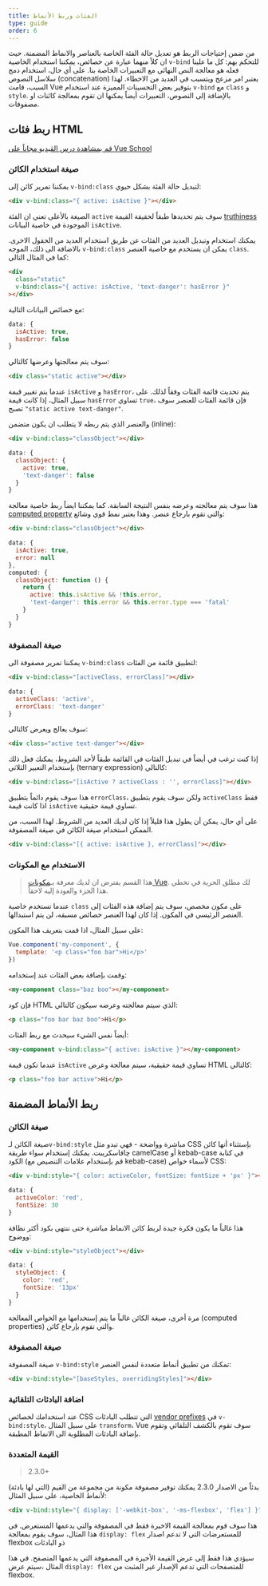 ```yaml
---
title: الفئات وربط الأنماط
type: guide
order: 6
---
```


من ضمن إحتياجات الربط هو تعديل حالة الفئة الخاصة بالعناصر والانماط المضمنة. حيث ان كلاً منهما عبارة عن خصائص، يمكننا استخدام الخاصية `v-bind` للتحكم بهم: كل ما علينا فعله هو معالجة النص النهائي مع التعبيرات الخاصة بنا. على أي حال، استخدام دمج سلاسل النصوص (concatenation) يعتبر امر مزعج ويتسبب في العديد من الاخطاء. لهذا السبب، قامت Vue بتوفير بعض التحسينات المميزة عند استخدام `v-bind` مع `class` و `style`. بالإضافة إلى النصوص، التعبيرات أيضاً يمكنها ان تقوم بمعالجة كائنات او مصفوفات.

## ربط فئات HTML
<div class="vueschool"><a href="https://vueschool.io/lessons/vuejs-dynamic-classes?friend=vuejs" target="_blank" rel="noopener" title="Free Vue.js Dynamic Classes Lesson">قم بمشاهدة درس الڤيديو مجاناً على Vue School</a></div>

### صيغة استخدام الكائن

يمكننا تمرير كائن إلى `v-bind:class` لتبديل حالة الفئة بشكل حيوي:

``` html
<div v-bind:class="{ active: isActive }"></div>
```

الصيغة بالأعلى تعني ان الفئة `active` سوف يتم تحديدها طبقاً لحقيقة القيمة [truthiness](https://developer.mozilla.org/en-US/docs/Glossary/Truthy) الموجودة في خاصية البيانات `isActive`.

يمكنك استخدام وتبديل العديد من الفئات عن طريق استخدام العديد من الحقول الاخرى. بالاضافة الى ذلك، الموجه `v-bind:class` يمكن ان يستخدم مع خاصية العنصر `class`. كما في المثال التالي:

``` html
<div
  class="static"
  v-bind:class="{ active: isActive, 'text-danger': hasError }"
></div>
```
مع خصائص البيانات التالية:

``` js
data: {
  isActive: true,
  hasError: false
}
```

سوف يتم معالجتها وعرضها كالتالي:

``` html
<div class="static active"></div>
```

عندما يتم تغيير قيمة `isActive` و `hasError`، يتم تحديث قائمة الفئات وفقاً لذلك. على سبيل المثال، إذا كانت قيمة `hasError` تساوي `true`، فإن قائمة الفئات للعنصر سوف تصبح `"static active text-danger"`.

والعنصر الذي يتم ربطه لا يتطلب ان يكون متضمن (inline):

``` html
<div v-bind:class="classObject"></div>
```
``` js
data: {
  classObject: {
    active: true,
    'text-danger': false
  }
}
```

هذا سوف يتم معالجته وعرضه بنفس النتيجة السابقة. كما يمكننا ايضاً ربط خاصية معالجة [computed property](computed.html) والتي تقوم بارجاع عنصر. وهذا يعتبر نمط قوي وشائع:

``` html
<div v-bind:class="classObject"></div>
```
``` js
data: {
  isActive: true,
  error: null
},
computed: {
  classObject: function () {
    return {
      active: this.isActive && !this.error,
      'text-danger': this.error && this.error.type === 'fatal'
    }
  }
}
```

### صيغة المصفوفة

يمكننا تمرير مصفوفة الى `v-bind:class` لتطبيق قائمة من الفئات:

``` html
<div v-bind:class="[activeClass, errorClass]"></div>
```
``` js
data: {
  activeClass: 'active',
  errorClass: 'text-danger'
}
```

سوف يعالج ويعرض كالتالي:

``` html
<div class="active text-danger"></div>
```

إذا كنت ترغب في أيضاً في تبديل الفئات في القائمة طبقاً لأحد الشروط، يمكنك فعل ذلك بإستخدام التعبير الثلاثي (ternary expression) كالتالي:

``` html
<div v-bind:class="[isActive ? activeClass : '', errorClass]"></div>
```
هذا سوف يقوم دائماً بتطبيق `errorClass`، ولكن سوف يقوم بتطبيق `activeClass` فقط اذا كانت قيمة `isActive` تساوي قيمة حقيقية.

على أي حال، يمكن أن يطول هذا  قليلاً إذا كان لديك العديد من الشروط. لهذا السبب، من الممكن استخدام صيغة الكائن في صيغة المصفوفة.

``` html
<div v-bind:class="[{ active: isActive }, errorClass]"></div>
```

### الاستخدام مع المكونات

> هذا القسم يفترض ان لديك معرفة بـ[مكونات Vue](components.html). لك مطلق الحرية في تخطي هذا الجزء والعودة إليه لاحقاً.

عندما تستخدم خاصية `class` على مكون مخصص، سوف يتم إضافة هذه الفئات إلى العنصر الرئيسي في المكون. إذا كان لهذا العنصر خصائص مسبقه، لن يتم استبدالها.

على سبيل المثال، اذا قمت بتعريف هذا المكون:

``` js
Vue.component('my-component', {
  template: '<p class="foo bar">Hi</p>'
})
```

وقمت بإضافة بعض الفئات عند إستخدامه:

``` html
<my-component class="baz boo"></my-component>
```

فإن كود HTML الذي سيتم معالجته وعرضه سيكون كالتالي:

``` html
<p class="foo bar baz boo">Hi</p>
```

أيضاً نفس الشيء سيحدث مع ربط الفئات:

``` html
<my-component v-bind:class="{ active: isActive }"></my-component>
```

عندما تكون قيمة `isActive` تساوي قيمة حقيقية، سيتم معالجة وعرض HTML كالتالي:

``` html
<p class="foo bar active">Hi</p>
```

## ربط الأنماط المضمنة

### صيغة الكائن

صيغة الكائن لـ`v-bind:style` مباشرة وواضحة - فهي تبدو مثل CSS بإستثناء أنها كائن چافاسكريبت. يمكنك إستخدام سواء طريقة camelCase أو kebab-case في كتابة الكود (قم بإستخدام علامات التنصيص مع kebab-case) لأسماء خواص CSS:

``` html
<div v-bind:style="{ color: activeColor, fontSize: fontSize + 'px' }"></div>
```
``` js
data: {
  activeColor: 'red',
  fontSize: 30
}
```

هذا غالباً ما يكون فكرة جيدة لربط كائن الانماط مباشرة حتى ننتهي بكود أكثر نظافة ووضوح:

``` html
<div v-bind:style="styleObject"></div>
```
``` js
data: {
  styleObject: {
    color: 'red',
    fontSize: '13px'
  }
}
```
مرة أخرى، صيغة الكائن غالباً ما يتم إستخدامها مع الخواص المعالجة (computed properties) والتي تقوم بإرجاع كائن.

### صيغة المصفوفة

صيغة المصفوفة `v-bind:style` تمكنك من تطبيق أنماط متعددة لنفس العنصر:

``` html
<div v-bind:style="[baseStyles, overridingStyles]"></div>
```

### اضافة البادئات التلقائية

عند استخدامك لخصائص CSS التي تتطلب البادئات [vendor prefixes](https://developer.mozilla.org/en-US/docs/Glossary/Vendor_Prefix) في `v-bind:style`، على سبيل المثال `transform`، Vue سوف تقوم بالكشف التلقائي وتقوم بإضافة البادئات المطلوبة الى الانماط المطبقة.


### القيمة المتعددة

> 2.3.0+

بدئاً من الاصدار 2.3.0 يمكنك توفير مصفوفة مكونة من مجموعة من القيم (التي لها بادئة) لأنماط الخاصية، على سبيل المثال:

``` html
<div v-bind:style="{ display: ['-webkit-box', '-ms-flexbox', 'flex'] }"></div>
```
هذا سوف قوم بمعالجة القيمة الاخيرة فقط في المصفوفة والتي يدعمها المستعرض. في هذا المثال، سوف يقوم بمعالجة `display: flex` للمستعرضات التي لا تدعم اصدار flexbox ذو البادئات

سيؤدي هذا فقط إلى عرض القيمة الأخيرة في المصفوفة التي يدعمها المتصفح. في هذا المثال ،سيتم عرض `display: flex` للمتصفحات التي تدعم الإصدار غير المثبت من flexbox.
